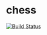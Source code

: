 # chess
[![Build Status](https://travis-ci.com/malou-c/chessviz.svg?branch=master)](https://github.com/malou-c/chessviz)
